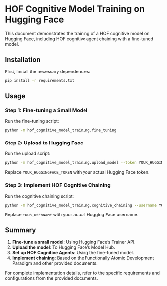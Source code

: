 # HOF Cognitive Model Training on Hugging Face

This document demonstrates the training of a HOF cognitive model on Hugging Face, including HOF cognitive agent chaining with a fine-tuned model.

## Installation

First, install the necessary dependencies:

```bash
pip install -r requirements.txt
```

## Usage

### Step 1: Fine-tuning a Small Model

Run the fine-tuning script:

```bash
python -m hof_cognitive_model_training.fine_tuning
```

### Step 2: Upload to Hugging Face

Run the upload script:

```bash
python -m hof_cognitive_model_training.upload_model --token YOUR_HUGGINGFACE_TOKEN
```

Replace `YOUR_HUGGINGFACE_TOKEN` with your actual Hugging Face token.

### Step 3: Implement HOF Cognitive Chaining

Run the cognitive chaining script:

```bash
python -m hof_cognitive_model_training.cognitive_chaining --username YOUR_USERNAME
```

Replace `YOUR_USERNAME` with your actual Hugging Face username.

## Summary

1. **Fine-tune a small model**: Using Hugging Face’s Trainer API.
2. **Upload the model**: To Hugging Face’s Model Hub.
3. **Set up HOF Cognitive Agents**: Using the fine-tuned model.
4. **Implement chaining**: Based on the Functionally Atomic Development Paradigm and other provided documents.

For complete implementation details, refer to the specific requirements and configurations from the provided documents.
